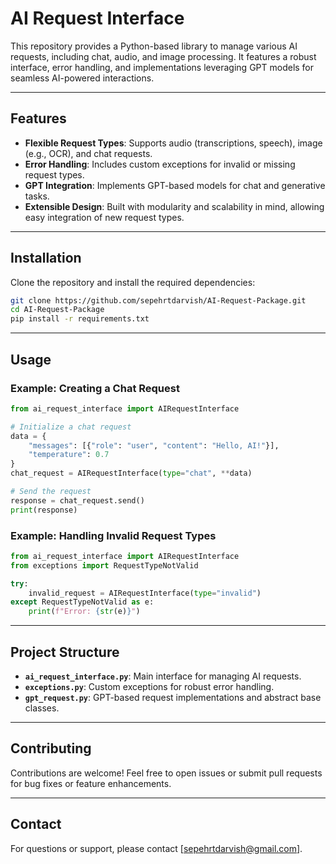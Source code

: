 # AI Request Interface

This repository provides a Python-based library to manage various AI requests, including chat, audio, and image processing. It features a robust interface, error handling, and implementations leveraging GPT models for seamless AI-powered interactions.

---

## Features

- **Flexible Request Types**: Supports audio (transcriptions, speech), image (e.g., OCR), and chat requests.
- **Error Handling**: Includes custom exceptions for invalid or missing request types.
- **GPT Integration**: Implements GPT-based models for chat and generative tasks.
- **Extensible Design**: Built with modularity and scalability in mind, allowing easy integration of new request types.

---

## Installation

Clone the repository and install the required dependencies:

```bash
git clone https://github.com/sepehrtdarvish/AI-Request-Package.git
cd AI-Request-Package
pip install -r requirements.txt
```

---

## Usage

### Example: Creating a Chat Request

```python
from ai_request_interface import AIRequestInterface

# Initialize a chat request
data = {
    "messages": [{"role": "user", "content": "Hello, AI!"}],
    "temperature": 0.7
}
chat_request = AIRequestInterface(type="chat", **data)

# Send the request
response = chat_request.send()
print(response)
```

### Example: Handling Invalid Request Types

```python
from ai_request_interface import AIRequestInterface
from exceptions import RequestTypeNotValid

try:
    invalid_request = AIRequestInterface(type="invalid")
except RequestTypeNotValid as e:
    print(f"Error: {str(e)}")
```

---

## Project Structure

- **`ai_request_interface.py`**: Main interface for managing AI requests.
- **`exceptions.py`**: Custom exceptions for robust error handling.
- **`gpt_request.py`**: GPT-based request implementations and abstract base classes.

---

## Contributing

Contributions are welcome! Feel free to open issues or submit pull requests for bug fixes or feature enhancements.

---


## Contact

For questions or support, please contact [sepehrtdarvish@gmail.com].

